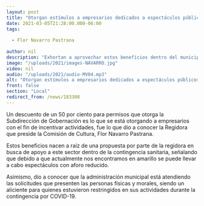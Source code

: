 ```yaml
---
layout: post
title: "Otorgan estímulos a empresarios dedicados a espectáculos públicos"
date: 2021-03-05T21:28:00.000-06:00
tags:
  
  - Flor Navarro Pastrana
  
author: nil
description: "Exhortan a aprovechar estos beneficios dentro del municipio."
image: "/uploads/2021/images-NAVARRO.jpg"
video: nil
audio: "/uploads/2021/audio-MV04.mp3"
alt: "Otorgan estímulos a empresarios dedicados a espectáculos públicos"
front: false
section: "Local"
redirect_from: /news/183308
---
```


Un descuento de un 50 por ciento para permisos que otorga la Subdirección de Gobernación es lo que se está otorgando a empresarios con el fin de incentivar actividades, fue lo que dio a conocer la Regidora que preside la Comisión de Cultura, Flor Navarro Pastrana.

Estos beneficios nacen a raíz de una propuesta por parte de la regidora en busca de apoyo a este sector dentro de la contingencia sanitaria, señalando que debido a que actualmente nos encontramos en amarillo se puede llevar a cabo espectáculos con aforo reducido.

Asimismo, dio a conocer que la administración municipal está atendiendo las solicitudes que presenten las personas físicas y morales, siendo un aliciente para quienes estuvieron restringidos en sus actividades durante la contingencia por COVID-19.